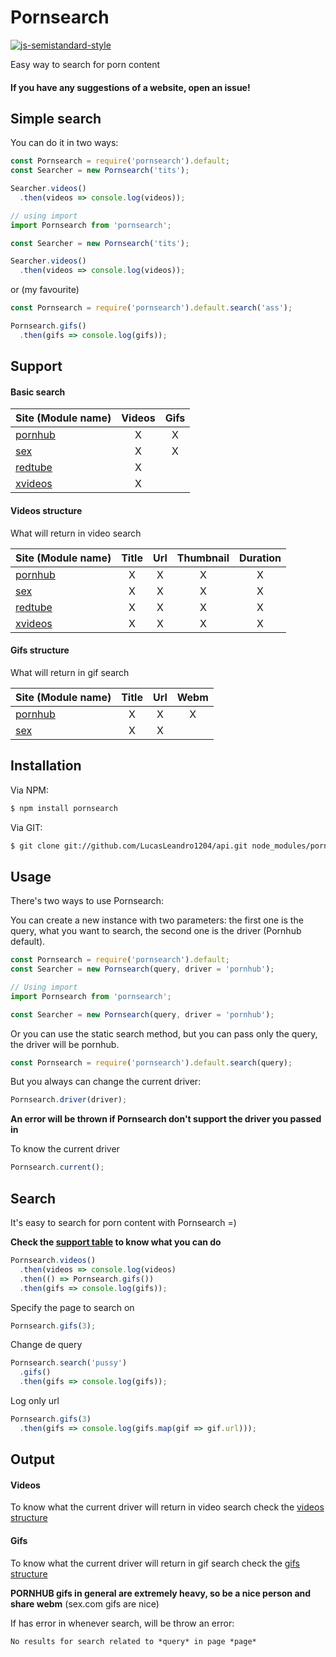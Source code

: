 # Pornsearch

[![js-semistandard-style](https://img.shields.io/badge/code%20style-semistandard-brightgreen.svg?style=flat-square)](https://github.com/Flet/semistandard)

Easy way to search for porn content

#### If you have any suggestions of a website, open an issue!

## Simple search

You can do it in two ways:

```js
const Pornsearch = require('pornsearch').default;
const Searcher = new Pornsearch('tits');

Searcher.videos()
  .then(videos => console.log(videos));
```

```js
// using import
import Pornsearch from 'pornsearch';

const Searcher = new Pornsearch('tits');

Searcher.videos()
  .then(videos => console.log(videos));
```

or (my favourite)

```js
const Pornsearch = require('pornsearch').default.search('ass');

Pornsearch.gifs()
  .then(gifs => console.log(gifs));
```

## Support

#### Basic search

| Site (Module name)              | Videos | Gifs |
|:--------------------------------|:------:|:----:|
| [pornhub](http://pornhub.com/)  |   X    |  X   |
| [sex](http://sex.com/)          |   X    |  X   |
| [redtube](https://redtube.com/) |   X    |      |
| [xvideos](http://xvideos.com/)  |   X    |      |


#### Videos structure
What will return in video search

| Site (Module name)              | Title | Url | Thumbnail | Duration |
|:--------------------------------|:-----:|:---:|:---------:|:--------:|
| [pornhub](http://pornhub.com/)  |   X   |  X  |     X     |    X     |
| [sex](http://sex.com/)          |   X   |  X  |     X     |    X     |
| [redtube](https://redtube.com/) |   X   |  X  |     X     |    X     |
| [xvideos](http://xvideos.com/)  |   X   |  X  |     X     |    X     |

#### Gifs structure
What will return in gif search

| Site (Module name)             | Title | Url | Webm |
|:-------------------------------|:-----:|:---:|:----:|
| [pornhub](http://pornhub.com/) |   X   |  X  |  X   |
| [sex](http://sex.com/)         |   X   |  X  |      |

## Installation

Via NPM:
```bash
$ npm install pornsearch
```

Via GIT:
```bash
$ git clone git://github.com/LucasLeandro1204/api.git node_modules/pornsearch
```

## Usage

There's two ways to use Pornsearch:

You can create a new instance with two parameters: the first one is the query, what you want to search, the second one is the driver (Pornhub default).

```js
const Pornsearch = require('pornsearch').default;
const Searcher = new Pornsearch(query, driver = 'pornhub');
```

```js
// Using import
import Pornsearch from 'pornsearch';

const Searcher = new Pornsearch(query, driver = 'pornhub');
```

Or you can use the static search method, but you can pass only the query, the driver will be pornhub.

```js
const Pornsearch = require('pornsearch').default.search(query);
```

But you always can change the current driver:
```js
Pornsearch.driver(driver);
```

**An error will be thrown if Pornsearch don't support the driver you passed in**

To know the current driver
```js
Pornsearch.current();
```

## Search

It's easy to search for porn content with Pornsearch =)

**Check the [support table](#support) to know what you can do**

```js
Pornsearch.videos()
  .then(videos => console.log(videos)
  .then(() => Pornsearch.gifs())
  .then(gifs => console.log(gifs));
```

Specify the page to search on
```js
Pornsearch.gifs(3);
```

Change de query
```js
Pornsearch.search('pussy')
  .gifs()
  .then(gifs => console.log(gifs));
```

Log only url
```js
Pornsearch.gifs(3)
  .then(gifs => console.log(gifs.map(gif => gif.url)));
```

## Output

#### Videos

To know what the current driver will return in video search check the [videos structure](#videos-structure)

#### Gifs

To know what the current driver will return in gif search check the [gifs structure](#gifs-structure)

__PORNHUB gifs in general are extremely heavy, so be a nice person and share webm__ (sex.com gifs are nice)

If has error in whenever search, will be throw an error:
```Markdown
No results for search related to *query* in page *page*
```

